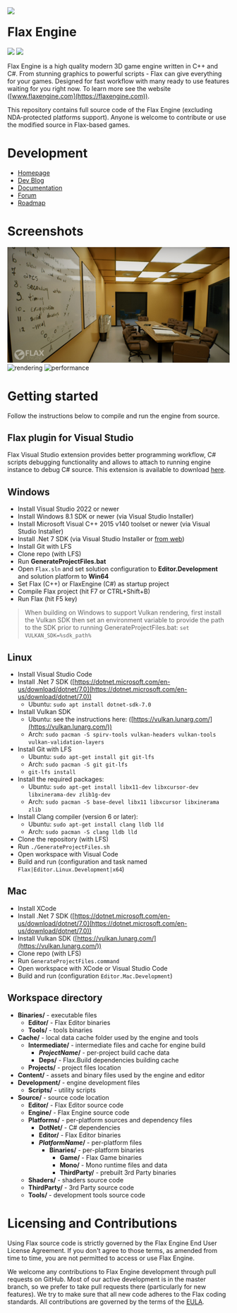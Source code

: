 <img align="left" src="Development/Images/Logo.png" width="100px"/>
<h1>Flax Engine</h1>
<a href="https://marketplace.visualstudio.com/items?itemName=Flax.FlaxVS"><img src="https://img.shields.io/badge/vs-extension-green.svg"/></a>
<a href="https://flaxengine.com/discord"><img src="https://discordapp.com/api/guilds/437989205315158016/widget.png"/></a>

Flax Engine is a high quality modern 3D game engine written in C++ and C#.
From stunning graphics to powerful scripts - Flax can give everything for your games. Designed for fast workflow with many ready to use features waiting for you right now. To learn more see the website ([www.flaxengine.com](https://flaxengine.com)).

This repository contains full source code of the Flax Engine (excluding NDA-protected platforms support). Anyone is welcome to contribute or use the modified source in Flax-based games.

# Development

* [Homepage](https://flaxengine.com)
* [Dev Blog](https://flaxengine.com/blog)
* [Documentation](https://docs.flaxengine.com)
* [Forum](https://forum.flaxengine.com)
* [Roadmap](https://trello.com/b/NQjLXRCP/flax-roadmap)

# Screenshots

![pbr-rendering](Development/Images/flax-pic-2.jpg "PBR Rendering and Global Illumination")
![rendering](Development/Images/flax-pic-1.jpg "Rendering")
![performance](Development/Images/flax-pic-3.jpg "High Performance")

# Getting started

Follow the instructions below to compile and run the engine from source.

## Flax plugin for Visual Studio

Flax Visual Studio extension provides better programming workflow, C# scripts debugging functionality and allows to attach to running engine instance to debug C# source. This extension is available to download [here](https://marketplace.visualstudio.com/items?itemName=Flax.FlaxVS).

## Windows

* Install Visual Studio 2022 or newer
* Install Windows 8.1 SDK or newer (via Visual Studio Installer)
* Install Microsoft Visual C++ 2015 v140 toolset or newer (via Visual Studio Installer)
* Install .Net 7 SDK (via Visual Studio Installer or [from web](https://dotnet.microsoft.com/en-us/download/dotnet/7.0))
* Install Git with LFS
* Clone repo (with LFS)
* Run **GenerateProjectFiles.bat**
* Open `Flax.sln` and set solution configuration to **Editor.Development** and solution platform to **Win64**
* Set Flax (C++) or FlaxEngine (C#) as startup project
* Compile Flax project (hit F7 or CTRL+Shift+B)
* Run Flax (hit F5 key)

> When building on Windows to support Vulkan rendering, first install the Vulkan SDK then set an environment variable to provide the path to the SDK prior to running GenerateProjectFiles.bat: `set VULKAN_SDK=%sdk_path%`

## Linux

* Install Visual Studio Code
* Install .Net 7 SDK ([https://dotnet.microsoft.com/en-us/download/dotnet/7.0](https://dotnet.microsoft.com/en-us/download/dotnet/7.0))
  * Ubuntu: `sudo apt install dotnet-sdk-7.0`
* Install Vulkan SDK
  * Ubuntu: see the instructions here: ([https://vulkan.lunarg.com/](https://vulkan.lunarg.com/))
  * Arch: `sudo pacman -S spirv-tools vulkan-headers vulkan-tools vulkan-validation-layers`
* Install Git with LFS
  * Ubuntu: `sudo apt-get install git git-lfs`
  * Arch: `sudo pacman -S git git-lfs`
  * `git-lfs install`
* Install the required packages:
  * Ubuntu: `sudo apt-get install libx11-dev libxcursor-dev libxinerama-dev zlib1g-dev`
  * Arch: `sudo pacman -S base-devel libx11 libxcursor libxinerama zlib`
* Install Clang compiler (version 6 or later):
  * Ubuntu: `sudo apt-get install clang lldb lld`
  * Arch: `sudo pacman -S clang lldb lld`
* Clone the repository (with LFS)
* Run `./GenerateProjectFiles.sh`
* Open workspace with Visual Code
* Build and run (configuration and task named `Flax|Editor.Linux.Development|x64`)

## Mac

* Install XCode
* Install .Net 7 SDK ([https://dotnet.microsoft.com/en-us/download/dotnet/7.0](https://dotnet.microsoft.com/en-us/download/dotnet/7.0))
* Install Vulkan SDK ([https://vulkan.lunarg.com/](https://vulkan.lunarg.com/))
* Clone repo (with LFS)
* Run `GenerateProjectFiles.command`
* Open workspace with XCode or Visual Studio Code
* Build and run (configuration  `Editor.Mac.Development`)

## Workspace directory

- **Binaries/** - executable files
  - **Editor/** - Flax Editor binaries
  - **Tools/** - tools binaries
- **Cache/** - local data cache folder used by the engine and tools
  - **Intermediate/** - intermediate files and cache for engine build
    - ***ProjectName*/** - per-project build cache data
    - **Deps/** - Flax.Build dependencies building cache
  - **Projects/** - project files location
- **Content/** - assets and binary files used by the engine and editor
- **Development/** - engine development files
  - **Scripts/** - utility scripts
- **Source/** - source code location
  - **Editor/** - Flax Editor source code
  - **Engine/** - Flax Engine source code
  - **Platforms/** - per-platform sources and dependency files
    - **DotNet/** - C# dependencies
    - **Editor/** - Flax Editor binaries
    - ***PlatformName*/** - per-platform files
      - **Binaries/** - per-platform binaries
        - **Game/** - Flax Game binaries
        - **Mono/** - Mono runtime files and data
        - **ThirdParty/** - prebuilt 3rd Party binaries
  - **Shaders/** - shaders source code
  - **ThirdParty/** - 3rd Party source code
  - **Tools/** - development tools source code

# Licensing and Contributions

Using Flax source code is strictly governed by the Flax Engine End User License Agreement. If you don't agree to those terms, as amended from time to time, you are not permitted to access or use Flax Engine.

We welcome any contributions to Flax Engine development through pull requests on GitHub. Most of our active development is in the master branch, so we prefer to take pull requests there (particularly for new features). We try to make sure that all new code adheres to the Flax coding standards. All contributions are governed by the terms of the [EULA](https://flaxengine.com/licensing/).
